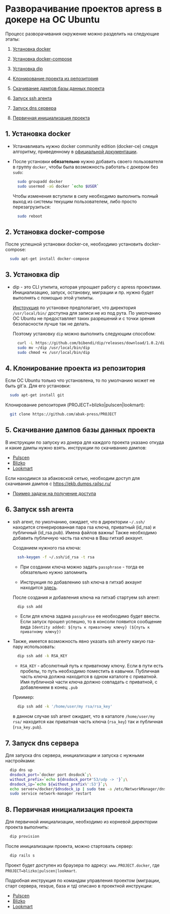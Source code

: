 Разворачивание проектов apress в докере на OC Ubuntu
=========================================================

Процесс разворачивания окружение можно разделить на следующие этапы:

1. [Установка docker](#1-Установка-docker)

2. [Установка docker-compose](#2-Установка-docker-compose)

3. [Установка dip](#3-Установка-dip)

4. [Клонирование проекта из репозитория](#4-Клонирование-проекта-из-репозитория)

5. [Скачивание дампов базы данных проекта](#5-Скачивание-дампов-базы-данных-проекта)

6. [Запуск ssh агента](#6-Запуск-ssh-агента)

7. [Запуск dns сервера](#7-Запуск-dns-сервера)

8. [Первичная инициализация проекта](#8-Первичная-инициализация-проекта)


1\. Установка docker
--------------------

* Устанавливать нужно docker community edition (docker-ce) следуя алгоритму, приведенному в 
  [официальной документации](https://docs.docker.com/engine/installation/linux/docker-ce/ubuntu/).

* После установки **обязательно** нужно добавить своего пользователя в группу `docker`, чтобы была возможность работать
  с докером без `sudo`:

  ```bash
    sudo groupadd docker
    sudo usermod -aG docker `echo $USER`
  ```

  Чтобы изменения вступили в силу необходимо выполнить полный выход из системы текущим пользователем, либо
  просто перезагрузиться:

  ```bash
    sudo reboot 
  ```


2\. Установка docker-compose
----------------------------

После успешной установки docker-ce, необходимо установить docker-compose:

```bash
  sudo apt-get install docker-compose
```


3\. Установка dip
-----------------

* dip - это CLI утилита, которая упрощает работу с apress проектами. Инициализацию, запуск, остановку, миграции и пр. 
  нужно будет выполнять с помощью этой утилиты.

  [Инструкция](https://github.com/bibendi/dip/releases) по установке предполагает, что директория `/usr/local/bin/` 
  доступна для записи не из под рута. По умолчанию ОС Ubuntu не предоставляет таких разрешений и с точки зрения 
  безопасности лучше так не делать.

  Поэтому установку `dip` можно выполнить следующим способом:

  ```bash
    curl -L https://github.com/bibendi/dip/releases/download/1.0.2/dip-`uname -s`-`uname -m` > ~/dip
    sudo mv ~/dip /usr/local/bin/dip
    sudo chmod +x /usr/local/bin/dip
  ```


4\. Клонирование проекта из репозитория
---------------------------------------

Если ОС Ubuntu только что установлена, то по умолчанию может не быть git'a. Для его установки: 

```bash
  sudo apt-get install git
```

Клонирование репозитория (PROJECT=blizko|pulscen|lookmart):

```bash
  git clone https://github.com/abak-press/PROJECT
```


5\. Скачивание дампов базы данных проекта
-----------------------------------------

В инструкции по запуску из докера для каждого проекта указано откуда и какие дампы нужно взять. 
инструкции по скачиванию дампов:

* [Pulscen](https://github.com/abak-press/pulscen/tree/develop/docker#postgresql)
* [Blizko](https://github.com/abak-press/blizko/tree/develop/docker#postgresql)
* [Lookmart](https://github.com/abak-press/lookmart/tree/develop/docker#postgresql)

Если находимся за абаковской сетью, необходим доступ для скачивания дампов с https://ekb.dumps.railsc.ru/

- [Пример задачи на получение доступа](https://jira.railsc.ru/browse/SERVER-3820)

6\. Запуск ssh агента
---------------------

* ssh агент, по умолчанию, ожидает, что в директории `~/.ssh/` находится сгенерированная пара rsa ключа, приватный 
  (id_rsa) и публичный (id_rsa.pub). Имена файлов важны! Также необходимо добавить публичную часть rsa ключа в Ваш 
  гитхаб аккаунт. 

  Созданием нужного rsa ключа:

  ```bash
    ssh-keygen -f ~/.ssh/id_rsa -t rsa
  ```

  - При создании ключа можно задать `passphrase` - тогда ее обязательно нужно запомнить

  - Инструкция по добавлению ssh ключа в гитхаб аккаунт находится
    [здесь](https://help.github.com/articles/adding-a-new-ssh-key-to-your-github-account/).

  После создания и добавления ключа на гитхаб стартуем ssh агент:

  ```bash
    dip ssh add
  ```

  - Если для ключа задана `passphrase` ее необходимо будет ввести. Если запуск прошел успешно, то в консоли появится
  сообщение вида `Identity added: ${путь к приватному ключу} (${путь к приватному ключу})`


* Также, имеется возможность явно указать ssh агенту какую rsa-пару использовать:

  ```bash
    dip ssh add -k RSA_KEY
  ```

  - `RSA_KEY` - абсолютный путь к приватному ключу. Если в пути есть пробелы, то путь необходимо поместить в кавычки.
                Публичная часть ключа должна находится в одном каталоге с приватной. Имя публичной части ключа должно 
                совпадать с приватной, с добавлением в конец `.pub`

  Приимер:

    ```bash
      dip ssh add -k '/home/user/my rsa/rsa_key'
    ```

    в данном случае ssh агент ожидает, что в каталоге `/home/user/my rsa/` находится как приватная часть ключа 
    (`rsa_key`) так и публичная (`rsa_key.pub`).

  

7\. Запуск dns сервера 
----------------------

Для запуска dns сервера, инициализации и запуска с нужными настройками:

```bash
  dip dns up
  dnsdock_port=`docker port dnsdock`;\
  without_prefix=`echo ${dnsdock_port#'53/udp -> '}`;\
  dnsdock_ip=`echo ${without_prefix%':53'}`;\
  echo server=/docker/$dnsdock_ip | sudo tee -a /etc/NetworkManager/dnsmasq.d/dnsmasq.conf
  sudo service network-manager restart
```


8\. Первичная инициализация проекта
----------------------------------

Для первичной инициализации, необходимо из корневой директории проекта выполнить:

```bash
  dip provision
```

После инициализации проекта, можно стартовать сервер:

```bash
  dip rails s
```

Проект будет доступен из браузера по адресу:  `www.PROJECT.docker`, где `PROJECT=blizko|pulscen|lookmart`.

Подробная инструкция по командам управления проектом (миграции, старт сервера, resque, база и тд) описано в проектной
инструкции:

* [Pulscen](https://github.com/abak-press/pulscen/tree/develop/docker)
* [Blizko](https://github.com/abak-press/blizko/tree/develop/docker)
* [Lookmart](https://github.com/abak-press/lookmart/tree/develop/docker)
